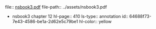 file:: [nsbook3.pdf](../assets/nsbook3.pdf)
file-path:: ../assets/nsbook3.pdf

- nsbook3 chapter 12
  hl-page:: 410
  ls-type:: annotation
  id:: 64688f73-7e43-4586-be1a-2d62e5c79be1
  hl-color:: yellow